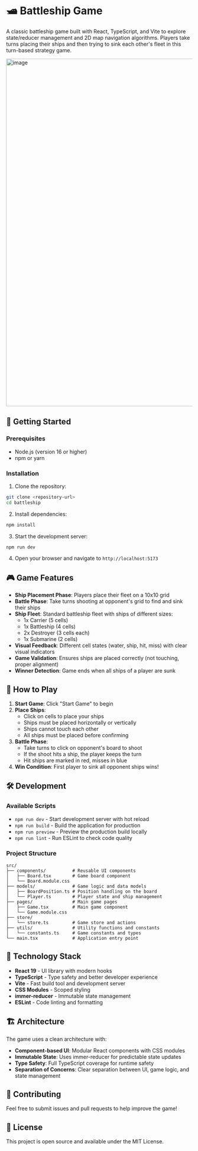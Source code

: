 # 🛥️ Battleship Game

A classic battleship game built with React, TypeScript, and Vite to explore state/reducer management and 2D map navigation algorithms. Players take turns placing their ships and then trying to sink each other's fleet in this turn-based strategy game.

<img width="1308" height="937" alt="image" src="https://github.com/user-attachments/assets/29332038-cf90-4c8d-bdaf-b5f4909c9f44" />

## 🚀 Getting Started

### Prerequisites

- Node.js (version 16 or higher)
- npm or yarn

### Installation

1. Clone the repository:
```bash
git clone <repository-url>
cd battleship
```

2. Install dependencies:
```bash
npm install
```

3. Start the development server:
```bash
npm run dev
```

4. Open your browser and navigate to `http://localhost:5173`


## 🎮 Game Features

- **Ship Placement Phase**: Players place their fleet on a 10x10 grid
- **Battle Phase**: Take turns shooting at opponent's grid to find and sink their ships
- **Ship Fleet**: Standard battleship fleet with ships of different sizes:
  - 1x Carrier (5 cells)
  - 1x Battleship (4 cells)
  - 2x Destroyer (3 cells each)
  - 1x Submarine (2 cells)
- **Visual Feedback**: Different cell states (water, ship, hit, miss) with clear visual indicators
- **Game Validation**: Ensures ships are placed correctly (not touching, proper alignment)
- **Winner Detection**: Game ends when all ships of a player are sunk

## 🎯 How to Play

1. **Start Game**: Click "Start Game" to begin
2. **Place Ships**: 
   - Click on cells to place your ships
   - Ships must be placed horizontally or vertically
   - Ships cannot touch each other
   - All ships must be placed before confirming
3. **Battle Phase**:
   - Take turns to click on opponent's board to shoot
   - If the shoot hits a ship, the player keeps the turn
   - Hit ships are marked in red, misses in blue
4. **Win Condition**: First player to sink all opponent ships wins!

## 🛠️ Development

### Available Scripts

- `npm run dev` - Start development server with hot reload
- `npm run build` - Build the application for production
- `npm run preview` - Preview the production build locally
- `npm run lint` - Run ESLint to check code quality

### Project Structure

```
src/
├── components/          # Reusable UI components
│   ├── Board.tsx        # Game board component
│   └── Board.module.css
├── models/              # Game logic and data models
│   ├── BoardPosition.ts # Position handling on the board
│   └── Player.ts        # Player state and ship management
├── pages/               # Main game pages
│   ├── Game.tsx         # Main game component
│   └── Game.module.css
├── store/              
│   └── store.ts         # Game store and actions
├── utils/               # Utility functions and constants
│   └── constants.ts     # Game constants and types
└── main.tsx             # Application entry point
```

## 🧪 Technology Stack

- **React 19** - UI library with modern hooks
- **TypeScript** - Type safety and better developer experience
- **Vite** - Fast build tool and development server
- **CSS Modules** - Scoped styling
- **immer-reducer** - Immutable state management
- **ESLint** - Code linting and formatting

## 🏗️ Architecture

The game uses a clean architecture with:

- **Component-based UI**: Modular React components with CSS modules
- **Immutable State**: Uses immer-reducer for predictable state updates
- **Type Safety**: Full TypeScript coverage for runtime safety
- **Separation of Concerns**: Clear separation between UI, game logic, and state management

## 🤝 Contributing

Feel free to submit issues and pull requests to help improve the game!

## 📄 License

This project is open source and available under the MIT License.
